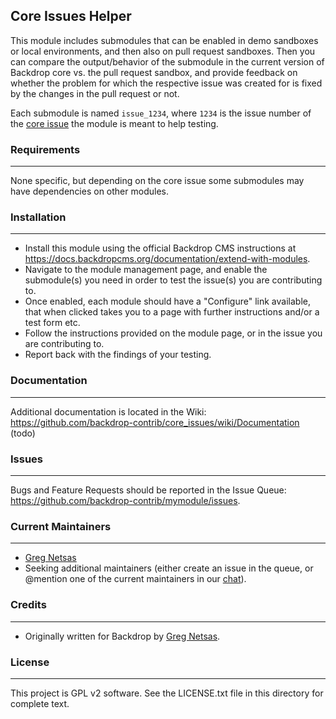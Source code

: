 ## Core Issues Helper

This module includes submodules that can be enabled in demo sandboxes or local
environments, and then also on pull request sandboxes. Then you can compare the
output/behavior of the submodule in the current version of Backdrop core vs. the
pull request sandbox, and provide feedback on whether the problem for which the
respective issue was created for is fixed by the changes in the pull request or
not.

Each submodule is named `issue_1234`, where `1234` is the issue number of the
[core issue](https://github.com/backdrop/backdrop-issues/issues) the module is
meant to help testing.

### Requirements
---

None specific, but depending on the core issue some submodules may have
dependencies on other modules.

### Installation
---

- Install this module using the official Backdrop CMS instructions at
  https://docs.backdropcms.org/documentation/extend-with-modules.
- Navigate to the module management page, and enable the submodule(s) you need
  in order to test the issue(s) you are contributing to.
- Once enabled, each module should have a "Configure" link available, that when
  clicked takes you to a page with further instructions and/or a test form etc.
- Follow the instructions provided on the module page, or in the issue you are
  contributing to.
- Report back with the findings of your testing.

### Documentation
---

Additional documentation is located in the Wiki:
https://github.com/backdrop-contrib/core_issues/wiki/Documentation (todo)


### Issues
---

Bugs and Feature Requests should be reported in the Issue Queue:
https://github.com/backdrop-contrib/mymodule/issues.


### Current Maintainers
---

- [Greg Netsas](https://github.com/klonos)
- Seeking additional maintainers (either create an issue in the queue, or
  @mention one of the current maintainers in our [chat](https://backdrop.zulipchat.com/#narrow/stream/218635-Backdrop/topic/Core.20Issues.20Helper)).

### Credits
---

- Originally written for Backdrop by [Greg Netsas](https://github.com/klonos).

### License
---

This project is GPL v2 software.
See the LICENSE.txt file in this directory for complete text.
